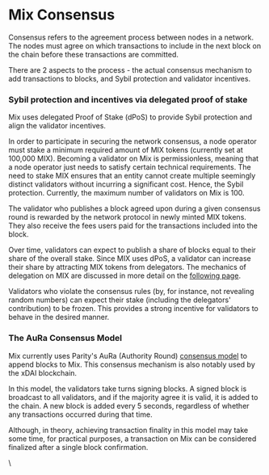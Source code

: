 # Mix Consensus

Consensus refers to the agreement process between nodes in a network. The nodes must agree on which transactions to include in the next block on the chain before these transactions are committed.

There are 2 aspects to the process - the actual consensus mechanism to add transactions to blocks, and Sybil protection and validator incentives.

### Sybil protection and incentives via delegated proof of stake

Mix uses delegated Proof of Stake (dPoS) to provide Sybil protection and align the validator incentives.  

In order to participate in securing the network consensus, a node operator must stake a minimum required amount of MIX tokens (currently set at 100,000 MIX). Becoming a validator on Mix is permissionless, meaning that a node operator just needs to satisfy certain technical requirements. The need to stake MIX ensures that an entity cannot create multiple seemingly distinct validators without incurring a significant cost. Hence, the Sybil protection. Currently, the maximum number of validators on Mix is 100.

The validator who publishes a block agreed upon during a given consensus round is rewarded by the network protocol in newly minted MIX tokens. They also receive the fees users paid for the transactions included into the block.

Over time, validators can expect to publish a share of blocks equal to their share of the overall stake. Since MIX uses dPoS, a validator can increase their share by attracting MIX tokens from delegators. The mechanics of delegation on MIX are discussed in more detail on the [following page](https://docs.miexs.com/general/fuse-network-blockchain/validators-and-delegation).

Validators who violate the consensus rules (by, for instance, not revealing random numbers) can expect their stake (including the delegators' contribution) to be frozen. This provides a strong incentive for validators to behave in the desired manner.

### The AuRa Consensus Model

Mix currently uses Parity's AuRa (Authority Round) [consensus model](https://openethereum.github.io/Aura) to append blocks to Mix. This consensus mechanism is also notably used by the xDAI blockchain.

In this model, the validators take turns signing blocks. A signed block is broadcast to all validators, and if the majority agree it is valid, it is added to the chain. A new block is added every 5 seconds, regardless of whether any transactions occurred during that time.

Although, in theory, achieving transaction finality in this model may take some time, for practical purposes, a transaction on Mix can be considered finalized after a single block confirmation.  

\
